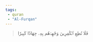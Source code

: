 ```yaml
---
tags: 
 - quran 
 - "Al-Furqan"
---
```


> فَلَا تُطِعِ ٱلۡكَٰفِرِينَ وَجَٰهِدۡهُم بِهِۦ جِهَادٗا كَبِيرٗا
